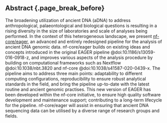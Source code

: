 ## Abstract {.page_break_before}

The broadening utilization of ancient DNA (aDNA) to address anthropological,
palaeontological and biological questions is resulting in a rising diversity in
the size of laboratories and scale of analyses being performed. In the context
of this heterogeneous landscape, we present
[nf-core/eager](https://github.com/nf-core/eager), an advanced and entirely
redesigned pipeline for the analysis of ancient DNA genomic data. nf-core/eager
builds on existing ideas and concepts introduced in the original EAGER
pipeline @doi:10.1186/s13059-016-0918-z, and improves various aspects of the
analysis procedure by building on computational frameworks such as
Nextflow @doi:10.1038/nbt.3820 and nf-core @doi:10.1038/s41587-020-0439-x.
The pipeline aims to address three main points: adaptability to different
computing configurations, reproducibility to ensure robust analytical standards
in the field, and bring the pipeline up-to-date with the latest routine and ancient
genomic practises. This new version of EAGER has been developed within the
nf-core initiative, to ensure high quality software development and maintenance
support; contributing to a long-term lifecycle for the pipeline. nf-core/eager
will assist in ensuring that ancient DNA sequencing data can be utilised by a diverse range of
research groups and fields.
